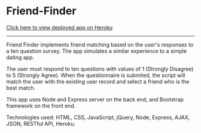 # Friend-Finder

[Click here to view deployed app on Heroku](https://makicoding-friend-finder.herokuapp.com/)
***
Friend Finder implements friend matching based on the user's responses to a ten question survey. The app simulates a similar experience to a simple dating app.

The user must respond to ten questions with values of 1 (Strongly Disagree) to 5 (Strongly Agree). When the questionnaire is submited, the script will match the user with the existing user record and select a friend who is the best match.

This app uses Node and Express server on the back end, and Bootstrap framework on the front end.

Technologies used: HTML, CSS, JavaScript, jQuery, Node, Express, AJAX, JSON, RESTful API, Heroku.
